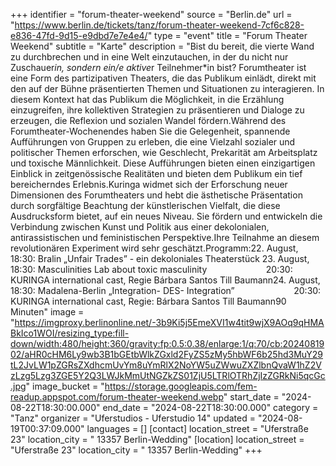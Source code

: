 +++
identifier = "forum-theater-weekend"
source = "Berlin.de"
url = "https://www.berlin.de/tickets/tanz/forum-theater-weekend-7cf6c828-e836-47fd-9d15-e9dbd7e7e4e4/"
type = "event"
title = "Forum Theater Weekend"
subtitle = "Karte"
description = "Bist du bereit, die vierte Wand zu durchbrechen und in eine Welt einzutauchen, in der du nicht nur Zuschauer*in, sondern ein/e aktive*r Teilnehmer*in bist? Forumtheater ist eine Form des partizipativen Theaters, die das Publikum einlädt, direkt mit den auf der Bühne präsentierten Themen und Situationen zu interagieren. In diesem Kontext hat das Publikum die Möglichkeit, in die Erzählung einzugreifen, ihre kollektiven Strategien zu präsentieren und Dialoge zu erzeugen, die Reflexion und sozialen Wandel fördern.Während des Forumtheater-Wochenendes haben Sie die Gelegenheit, spannende Aufführungen von Gruppen zu erleben, die eine Vielzahl sozialer und politischer Themen erforschen, wie Geschlecht, Prekarität am Arbeitsplatz und toxische Männlichkeit. Diese Aufführungen bieten einen einzigartigen Einblick in zeitgenössische Realitäten und bieten dem Publikum ein tief bereicherndes Erlebnis.Kuringa widmet sich der Erforschung neuer Dimensionen des Forumtheaters und hebt die ästhetische Präsentation durch sorgfältige Beachtung der künstlerischen Vielfalt, die diese Ausdrucksform bietet, auf ein neues Niveau. Sie fördern und entwickeln die Verbindung zwischen Kunst und Politik aus einer dekolonialen, antirassistischen und feministischen Perspektive.Ihre Teilnahme an diesem revolutionären Experiment wird sehr geschätzt.Programm:22. August, 18:30: Bralin „Unfair Trades” - ein dekoloniales Theaterstück 23. August, 18:30: Masculinities Lab about toxic masculinity                        20:30: KURINGA international cast, Regie Bárbara Santos  Till Baumann24. August, 18:30: Madalena-Berlin „Integration- DES- Integration”                        20:30: KURINGA international cast, Regie: Bárbara Santos  Till Baumann90 Minuten"
image = "https://imgproxy.berlinonline.net/-3b9Ki5j5EmeXVI1w4tit9wjX9AOq9qHMABkIco1WOI/resizing_type:fill-down/width:480/height:360/gravity:fp:0.5:0.38/enlarge:1/q:70/cb:2024081902/aHR0cHM6Ly9wb3B1bGEtbWlkZGxld2FyZS5zMy5hbWF6b25hd3MuY29tL2JvLW1pZGRsZXdhcmUvYm8uYmRlX2NoYW5uZWwuZXZlbnQvaW1hZ2VzLzg5Lzg3ZGE5Y2Q3LWJkMmUtNGZkZS01ZjU5LTRlOTRhZjIzZGRkNi5qcGc.jpg"
image_bucket = "https://storage.googleapis.com/fem-readup.appspot.com/forum-theater-weekend.webp"
start_date = "2024-08-22T18:30:00.000"
end_date = "2024-08-22T18:30:00.000"
category = "Tanz"
organizer = "Uferstudios - Uferstudio 14"
updated = "2024-08-19T00:37:09.000"
languages = []
[contact]
location_street = "Uferstraße 23"
location_city = " 13357 Berlin-Wedding"
[location]
location_street = "Uferstraße 23"
location_city = " 13357 Berlin-Wedding"
+++